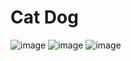 # Cat Dog
![image](https://github.com/user-attachments/assets/81119f37-d63c-4a03-bb75-5c722af791e1)
![image](https://github.com/user-attachments/assets/43243f52-9101-401f-8068-7ea3c465bb12)
![image](https://github.com/user-attachments/assets/017b895f-79cb-4059-9ab4-4a606e26b71f)
